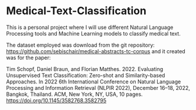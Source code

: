 # Medical-Text-Classification
This is a personal project where I will use different Natural Language Processing tools and Machine Learning models to classify medical text.

The dataset employed was download from the git repository: https://github.com/sebischair/medical-abstracts-tc-corpus and it created was for the paper:

Tim Schopf, Daniel Braun, and Florian Matthes. 2022. Evaluating Unsupervised Text Classification: Zero-shot and Similarity-based Approaches. In 2022 6th International Conference on Natural Language Processing and Information Retrieval (NLPIR 2022), December 16–18, 2022, Bangkok, Thailand. ACM, New York, NY, USA, 10 pages. https://doi.org/10.1145/3582768.3582795
